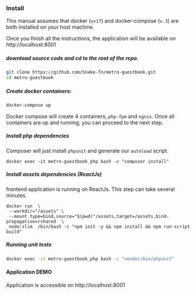 ### Install
This manual assumes that docker (`v>17`) and docker-compose (`v.3`) are both installed on your host machine.

Once you finish all the instructions, the application will be available on http://localhost:8001
 
##### download source code and cd to the root of the repo.
```bash
git clone https://github.com/Snake-Tn/metro-guestbook.git
cd metro-guestbook
```

##### Create docker containers:
```bash
docker-compose up
```
Docker compose will create 4 containers, `php-fpm` and `ngnix`. 
Once all containers are up and running, you can proceed to the next step.

##### Install php dependencies
Composer will just install `phpunit` and generate our `autoload` script.

```
docker exec -it metro-guestbook_php bash -c "composer install"
```

##### Install assets dependencies (ReactJs)
frontend application is running on ReactJs.
This step can take several minutes.
```
docker run  \
 --workdir="/assets" \
 --mount type=bind,source="$(pwd)"/assets,target=/assets,bind-propagation=rshared  \
 node:slim  /bin/bash -c "npm init -y && npm install && npm run-script build"

 ```
##### Running unit tests
```bash
docker exec -it metro-guestbook_php bash -c "vendor/bin/phpunit"
```


#### Application DEMO
Application is accessible on http://localhost:8001



